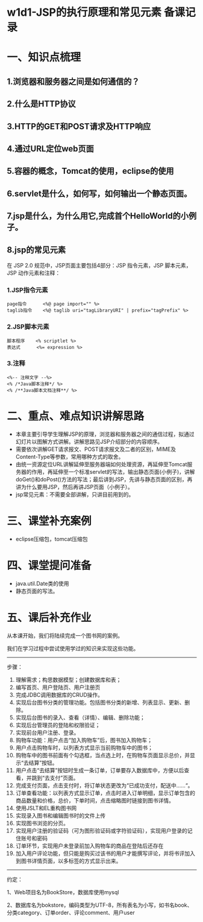

# w1d1-JSP的执行原理和常见元素 备课记录

# 一、知识点梳理

## 1.浏览器和服务器之间是如何通信的？

## 2.什么是HTTP协议

## 3.HTTP的GET和POST请求及HTTP响应

## 4.通过URL定位web页面

## 5.容器的概念，Tomcat的使用，eclipse的使用

## 6.servlet是什么，如何写，如何输出一个静态页面。

## 7.jsp是什么，为什么用它,完成首个HelloWorld的小例子。

## 8.jsp的常见元素

在 JSP 2.0 规范中，JSP页面主要包括4部分：JSP 指令元素，JSP 脚本元素，JSP 动作元素和注释：

### 1.JSP指令元素

```
page指令		<%@ page import="" %>
taglib指令	<%@ taglib uri="tagLibraryURI" | prefix="tagPrefix" %>
```


### 2.JSP脚本元素  

```
脚本程序	<% scriptlet %>
表达式		 <%= expression %>
```

### 3.注释

```
<%-- 注释文字 --%>
<% /*Java脚本注释*/ %>
<% /**Java脚本文档注释**/ %>
```

# 二、重点、难点知识讲解思路

- 本章主要引导学生理解JSP的原理，浏览器和服务器之间的通信过程，拟通过幻灯片以图解方式讲解。讲解思路见JSP介绍部分的内容顺序。
- 需要依次讲解GET请求报文、POST请求报文及二者的区别，MIME及Content-Type等参数，常用哪种方式的取舍。
- 由统一资源定位URL讲解延伸至服务器端如何处理资源，再延伸至Tomcat服务器的作用，再延伸至一个标准servlet的写法，输出静态页面(小例子)，讲解doGet()和doPost()方法的写法；最后讲到JSP，先讲与静态页面的区别，再讲为什么要用JSP，然后再讲JSP页面（小例子）。
- jsp常见元素：不需要全部讲解，只讲目前用到的。

# 三、课堂补充案例

- eclipse压缩包，tomcat压缩包


# 四、课堂提问准备

-  java.util.Date类的使用
-  静态页面的写法。


# 五、课后补充作业

从本课开始，我们将陆续完成一个图书网的案例。

我们在学习过程中尝试使用学过的知识来实现这些功能。

----------------------------------------------------------------------------------------

步骤：

1. 理解需求；构思数据模型；创建数据库和表；
2. 编写首页、用户登陆页、用户注册页
3. 完成JDBC调用数据库的CRUD操作。
4. 实现后台图书分类的管理功能。包括图书分类的新增、列表显示、更新、删除。
5. 实现后台图书的录入、查看（详情）、编辑、删除功能；
6. 实现后台管理员的登陆和权限验证；
7. 实现前台用户注册、登录。
8. 购物车功能：用户点击“加入购物车”后，图书加入购物车；
9. 用户点击购物车时，以列表方式显示当前购物车中的图书；
10. 购物车中的图书前面有个勾选框，当点选上时，在购物车页面显示总价，并显示“去结算”按钮。
11. 用户点击“去结算”按钮时生成一条订单，订单要存入数据库中，方便以后查看，并跳到“去支付”页面。
12. 完成支付页面，点击支付时，将订单状态更改为“已成功支付，配送中……“。
13. 订单查看功能：以列表方式显示订单，点击时进入订单明细，显示订单包含的商品数量和价格，总价，下单时间，点击缩略图时链接到图书详情。
14. 使用JSLT和EL重构图书网
15. 实现录入图书和编辑图书时的文件上传
16. 实现图书浏览的分页。
17. 实现用户注册的验证码（可为图形验证码或字符验证码），实现用户登录的记住账号和密码
18. 订单环节，实现用户未登录前加入购物车的商品在登陆后还存在
19. 加入用户评论功能，但只能是购买过该书的用户才能撰写评论，并将书评加入到图书详情页面，以多标签的方式显示出来。

------

约定：

1、Web项目名为BookStore，数据库使用mysql

2、数据库名为bokstore，编码类型为UTF-8，所有表名为小写，如书名book、 分类category、订单order、评论comment、用户user